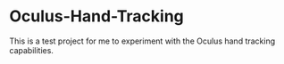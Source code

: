 # Oculus-Hand-Tracking
This is a test project for me to experiment with the Oculus hand tracking capabilities. 
